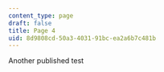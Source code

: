 ```yaml
---
content_type: page
draft: false
title: Page 4
uid: 8d9808cd-50a3-4031-91bc-ea2a6b7c481b
---
```

Another published test